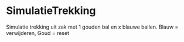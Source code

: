 # SimulatieTrekking
Simulatie trekking uit zak met 1 gouden bal en x blauwe ballen. Blauw = verwijderen, Goud = reset
